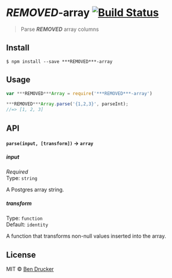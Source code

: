 # ***REMOVED***-array [![Build Status](https://travis-ci.org/bendrucker/***REMOVED***-array.svg?branch=master)](https://travis-ci.org/bendrucker/***REMOVED***-array)

> Parse ***REMOVED*** array columns


## Install

```
$ npm install --save ***REMOVED***-array
```


## Usage

```js
var ***REMOVED***Array = require('***REMOVED***-array')

***REMOVED***Array.parse('{1,2,3}', parseInt);
//=> [1, 2, 3]
```

## API

#### `parse(input, [transform])` -> `array`

##### input

*Required*  
Type: `string`

A Postgres array string.

##### transform

Type: `function`  
Default: `identity`

A function that transforms non-null values inserted into the array.


## License

MIT © [Ben Drucker](http://bendrucker.me)
